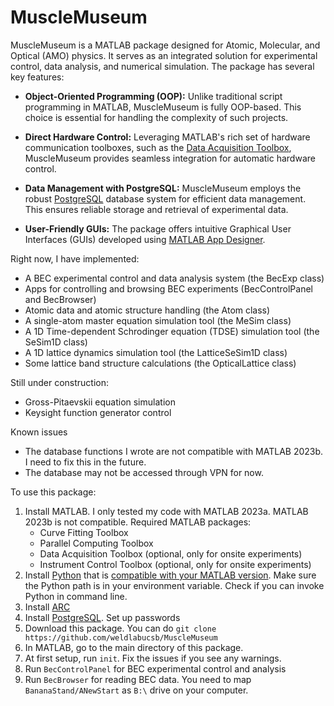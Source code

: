 # MuscleMuseum

MuscleMuseum is a MATLAB package designed for Atomic, Molecular, and Optical (AMO) physics. It serves as an integrated solution for experimental control, data analysis, and numerical simulation. The package has several key features:

- **Object-Oriented Programming (OOP):** Unlike traditional script programming in MATLAB, MuscleMuseum is fully OOP-based. This choice is essential for handling the complexity of such projects.

- **Direct Hardware Control:** Leveraging MATLAB's rich set of hardware communication toolboxes, such as the [Data Acquisition Toolbox](https://www.mathworks.com/products/data-acquisition.html), MuscleMuseum provides seamless integration for automatic hardware control.

- **Data Management with PostgreSQL:** MuscleMuseum employs the robust [PostgreSQL](https://www.postgresql.org/) database system for efficient data management. This ensures reliable storage and retrieval of experimental data.

- **User-Friendly GUIs:** The package offers intuitive Graphical User Interfaces (GUIs) developed using [MATLAB App Designer](https://www.mathworks.com/products/matlab/app-designer.html).

Right now, I have implemented:

- A BEC experimental control and data analysis system (the BecExp class)
- Apps for controlling and browsing BEC experiments (BecControlPanel and BecBrowser)
- Atomic data and atomic structure handling (the Atom class)
- A single-atom master equation simulation tool (the MeSim class)
- A 1D Time-dependent Schrodinger equation (TDSE) simulation tool (the SeSim1D class)
- A 1D lattice dynamics simulation tool (the LatticeSeSim1D class)
- Some lattice band structure calculations (the OpticalLattice class)

Still under construction:

- Gross-Pitaevskii equation simulation
- Keysight function generator control

Known issues

- The database functions I wrote are not compatible with MATLAB 2023b. I need to fix this in the future.
- The database may not be accessed through VPN for now.

To use this package:
1. Install MATLAB. I only tested my code with MATLAB 2023a. MATLAB 2023b is not compatible. Required MATLAB packages:
    * Curve Fitting Toolbox
    * Parallel Computing Toolbox
    * Data Acquisition Toolbox (optional, only for onsite experiments)
    * Instrument Control Toolbox (optional, only for onsite experiments)
2. Install [Python](https://www.python.org/downloads/) that is [compatible with your MATLAB version](https://www.mathworks.com/support/requirements/python-compatibility.html). Make sure the Python path is in your environment variable. Check if you can invoke Python in command line.  
3. Install [ARC](https://arc-alkali-rydberg-calculator.readthedocs.io/en/latest/installation.html)
4. Install [PostgreSQL](https://www.postgresql.org/). Set up passwords
5. Download this package. You can do `git clone https://github.com/weldlabucsb/MuscleMuseum`
6. In MATLAB, go to the main directory of this package.
7. At first setup, run `init`. Fix the issues if you see any warnings.
8. Run `BecControlPanel` for BEC experimental control and analysis
9. Run `BecBrowser` for reading BEC data. You need to map `BananaStand/ANewStart` as `B:\` drive on your computer.



